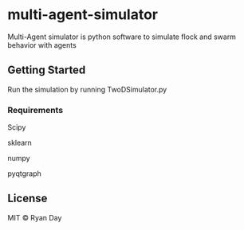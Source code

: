 # multi-agent-simulator
Multi-Agent simulator is python software to simulate flock and swarm behavior with agents

## Getting Started

Run the simulation by running TwoDSimulator.py

### Requirements
Scipy

sklearn

numpy

pyqtgraph

## License

MIT © Ryan Day
